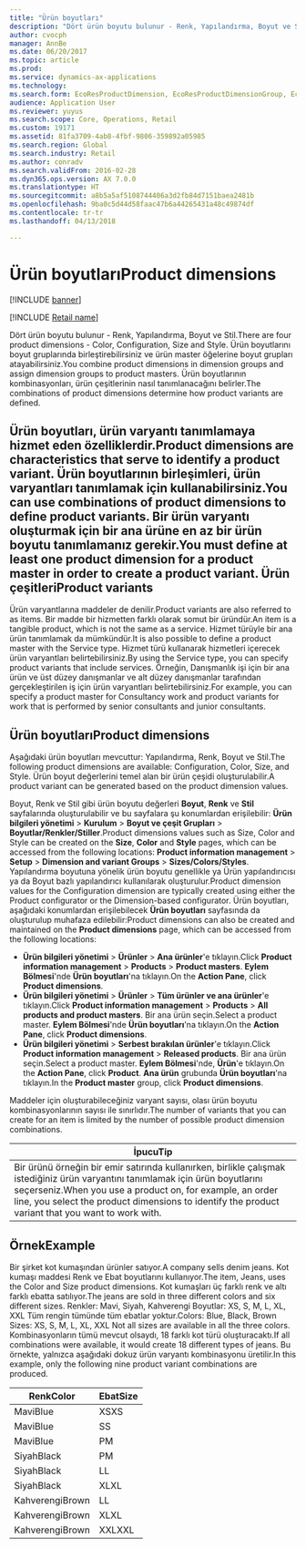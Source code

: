 ```yaml
---
title: "Ürün boyutları"
description: "Dört ürün boyutu bulunur - Renk, Yapılandırma, Boyut ve Stil. Ürün boyutlarını boyut gruplarında birleştirebilirsiniz ve ürün master öğelerine boyut grupları atayabilirsiniz. Ürün boyutlarının kombinasyonları, ürün çeşitlerinin nasıl tanımlanacağını belirler."
author: cvocph
manager: AnnBe
ms.date: 06/20/2017
ms.topic: article
ms.prod: 
ms.service: dynamics-ax-applications
ms.technology: 
ms.search.form: EcoResProductDimension, EcoResProductDimensionGroup, EcoResProductMasterDimension, RetailEcoResColor, RetailEcoResSize, RetailEcoResStyle
audience: Application User
ms.reviewer: yuyus
ms.search.scope: Core, Operations, Retail
ms.custom: 19171
ms.assetid: 81fa3709-4ab8-4fbf-9806-359892a05985
ms.search.region: Global
ms.search.industry: Retail
ms.author: conradv
ms.search.validFrom: 2016-02-28
ms.dyn365.ops.version: AX 7.0.0
ms.translationtype: HT
ms.sourcegitcommit: a8b5a5af5108744406a3d2fb84d7151baea2481b
ms.openlocfilehash: 9ba0c5d44d58faac47b6a44265431a48c49874df
ms.contentlocale: tr-tr
ms.lasthandoff: 04/13/2018

---
```


# <a name="product-dimensions"></a><span data-ttu-id="a712a-105">Ürün boyutları</span><span class="sxs-lookup"><span data-stu-id="a712a-105">Product dimensions</span></span>

[!INCLUDE [banner](../includes/banner.md)]

[!INCLUDE [Retail name](../includes/retail-name.md)]

<span data-ttu-id="a712a-106">Dört ürün boyutu bulunur - Renk, Yapılandırma, Boyut ve Stil.</span><span class="sxs-lookup"><span data-stu-id="a712a-106">There are four product dimensions -  Color, Configuration, Size and Style.</span></span> <span data-ttu-id="a712a-107">Ürün boyutlarını boyut gruplarında birleştirebilirsiniz ve ürün master öğelerine boyut grupları atayabilirsiniz.</span><span class="sxs-lookup"><span data-stu-id="a712a-107">You combine product dimensions in dimension groups and assign dimension groups to product masters.</span></span> <span data-ttu-id="a712a-108">Ürün boyutlarının kombinasyonları, ürün çeşitlerinin nasıl tanımlanacağını belirler.</span><span class="sxs-lookup"><span data-stu-id="a712a-108">The combinations of product dimensions determine how product variants are defined.</span></span>

<span data-ttu-id="a712a-109">Ürün boyutları, ürün varyantı tanımlamaya hizmet eden özelliklerdir.</span><span class="sxs-lookup"><span data-stu-id="a712a-109">Product dimensions are characteristics that serve to identify a product variant.</span></span> <span data-ttu-id="a712a-110">Ürün boyutlarının birleşimleri, ürün varyantları tanımlamak için kullanabilirsiniz.</span><span class="sxs-lookup"><span data-stu-id="a712a-110">You can use combinations of product dimensions to define product variants.</span></span> <span data-ttu-id="a712a-111">Bir ürün varyantı oluşturmak için bir ana ürüne en az bir ürün boyutu tanımlamanız gerekir.</span><span class="sxs-lookup"><span data-stu-id="a712a-111">You must define at least one product dimension for a product master in order to create a product variant.</span></span>
<span data-ttu-id="a712a-112">Ürün çeşitleri</span><span class="sxs-lookup"><span data-stu-id="a712a-112">Product variants</span></span>
----------------

<span data-ttu-id="a712a-113">Ürün varyantlarına maddeler de denilir.</span><span class="sxs-lookup"><span data-stu-id="a712a-113">Product variants are also referred to as items.</span></span> <span data-ttu-id="a712a-114">Bir madde bir hizmetten farklı olarak somut bir üründür.</span><span class="sxs-lookup"><span data-stu-id="a712a-114">An item is a tangible product, which is not the same as a service.</span></span> <span data-ttu-id="a712a-115">Hizmet türüyle bir ana ürün tanımlamak da mümkündür.</span><span class="sxs-lookup"><span data-stu-id="a712a-115">It is also possible to define a product master with the Service type.</span></span> <span data-ttu-id="a712a-116">Hizmet türü kullanarak hizmetleri içerecek ürün varyantları belirtebilirsiniz.</span><span class="sxs-lookup"><span data-stu-id="a712a-116">By using the Service type, you can specify product variants that include services.</span></span> <span data-ttu-id="a712a-117">Örneğin, Danışmanlık işi için bir ana ürün ve üst düzey danışmanlar ve alt düzey danışmanlar tarafından gerçekleştirilen iş için ürün varyantları belirtebilirsiniz.</span><span class="sxs-lookup"><span data-stu-id="a712a-117">For example, you can specify a product master for Consultancy work and product variants for work that is performed by senior consultants and junior consultants.</span></span>

## <a name="product-dimensions"></a><span data-ttu-id="a712a-118">Ürün boyutları</span><span class="sxs-lookup"><span data-stu-id="a712a-118">Product dimensions</span></span>
<span data-ttu-id="a712a-119">Aşağıdaki ürün boyutları mevcuttur: Yapılandırma, Renk, Boyut ve Stil.</span><span class="sxs-lookup"><span data-stu-id="a712a-119">The following product dimensions are available: Configuration, Color, Size, and Style.</span></span> <span data-ttu-id="a712a-120">Ürün boyut değerlerini temel alan bir ürün çeşidi oluşturulabilir.</span><span class="sxs-lookup"><span data-stu-id="a712a-120">A product variant can be generated based on the product dimension values.</span></span>

<span data-ttu-id="a712a-121">Boyut, Renk ve Stil gibi ürün boyutu değerleri **Boyut**, **Renk** ve **Stil** sayfalarında oluşturulabilir ve bu sayfalara şu konumlardan erişilebilir: **Ürün bilgileri yönetimi** &gt; **Kurulum** &gt; **Boyut ve çeşit Grupları** &gt; **Boyutlar/Renkler/Stiller**.</span><span class="sxs-lookup"><span data-stu-id="a712a-121">Product dimensions values such as Size, Color and Style can be created on the **Size**, **Color** and **Style** pages, which can be accessed from the following locations: **Product information management** &gt; **Setup** &gt; **Dimension and variant Groups** &gt; **Sizes/Colors/Styles**.</span></span> <span data-ttu-id="a712a-122">Yapılandırma boyutuna yönelik ürün boyutu genellikle ya Ürün yapılandırıcısı ya da Boyut bazlı yapılandırıcı kullanılarak oluşturulur.</span><span class="sxs-lookup"><span data-stu-id="a712a-122">Product dimension values for the Configuration dimension are typically created using either the Product configurator or the Dimension-based configurator.</span></span> <span data-ttu-id="a712a-123">Ürün boyutları, aşağıdaki konumlardan erişilebilecek **Ürün boyutları** sayfasında da oluşturulup muhafaza edilebilir:</span><span class="sxs-lookup"><span data-stu-id="a712a-123">Product dimensions can also be created and maintained on the **Product dimensions** page, which can be accessed from the following locations:</span></span>
-   <span data-ttu-id="a712a-124">**Ürün bilgileri yönetimi** &gt; **Ürünler** &gt; **Ana ürünler**'e tıklayın.</span><span class="sxs-lookup"><span data-stu-id="a712a-124">Click **Product information management** &gt; **Products** &gt; **Product masters**.</span></span> <span data-ttu-id="a712a-125">**Eylem Bölmesi**'nde **Ürün boyutları**'na tıklayın.</span><span class="sxs-lookup"><span data-stu-id="a712a-125">On the **Action Pane**, click **Product dimensions**.</span></span>
-   <span data-ttu-id="a712a-126">**Ürün bilgileri yönetimi** &gt; **Ürünler** &gt; **Tüm ürünler ve ana ürünler**'e tıklayın.</span><span class="sxs-lookup"><span data-stu-id="a712a-126">Click **Product information management** &gt; **Products** &gt; **All products and product masters**.</span></span> <span data-ttu-id="a712a-127">Bir ana ürün seçin.</span><span class="sxs-lookup"><span data-stu-id="a712a-127">Select a product master.</span></span> <span data-ttu-id="a712a-128">**Eylem Bölmesi**'nde **Ürün boyutları**'na tıklayın.</span><span class="sxs-lookup"><span data-stu-id="a712a-128">On the **Action Pane**, click **Product dimensions**.</span></span>
-   <span data-ttu-id="a712a-129">**Ürün bilgileri yönetimi** &gt; **Serbest bırakılan ürünler**'e tıklayın.</span><span class="sxs-lookup"><span data-stu-id="a712a-129">Click **Product information management** &gt; **Released products**.</span></span> <span data-ttu-id="a712a-130">Bir ana ürün seçin.</span><span class="sxs-lookup"><span data-stu-id="a712a-130">Select a product master.</span></span> <span data-ttu-id="a712a-131">**Eylem Bölmesi**'nde, **Ürün**'e tıklayın.</span><span class="sxs-lookup"><span data-stu-id="a712a-131">On the **Action Pane**, click **Product**.</span></span> <span data-ttu-id="a712a-132">**Ana ürün** grubunda **Ürün boyutları**'na tıklayın.</span><span class="sxs-lookup"><span data-stu-id="a712a-132">In the **Product master** group, click **Product dimensions**.</span></span>

<span data-ttu-id="a712a-133">Maddeler için oluşturabileceğiniz varyant sayısı, olası ürün boyutu kombinasyonlarının sayısı ile sınırlıdır.</span><span class="sxs-lookup"><span data-stu-id="a712a-133">The number of variants that you can create for an item is limited by the number of possible product dimension combinations.</span></span>

| <span data-ttu-id="a712a-134">**İpucu**</span><span class="sxs-lookup"><span data-stu-id="a712a-134">**Tip**</span></span>                                                                                                                                              |
|------------------------------------------------------------------------------------------------------------------------------------------------------|
| <span data-ttu-id="a712a-135">Bir ürünü örneğin bir emir satırında kullanırken, birlikle çalışmak istediğiniz ürün varyantını tanımlamak için ürün boyutlarını seçerseniz.</span><span class="sxs-lookup"><span data-stu-id="a712a-135">When you use a product on, for example, an order line, you select the product dimensions to identify the product variant that you want to work with.</span></span> |

## <a name="example"></a><span data-ttu-id="a712a-136">Örnek</span><span class="sxs-lookup"><span data-stu-id="a712a-136">Example</span></span>
<span data-ttu-id="a712a-137">Bir şirket kot kumaşından ürünler satıyor.</span><span class="sxs-lookup"><span data-stu-id="a712a-137">A company sells denim jeans.</span></span> <span data-ttu-id="a712a-138">Kot kumaşı maddesi Renk ve Ebat boyutlarını kullanıyor.</span><span class="sxs-lookup"><span data-stu-id="a712a-138">The item, Jeans, uses the Color and Size product dimensions.</span></span> <span data-ttu-id="a712a-139">Kot kumaşları üç farklı renk ve altı farklı ebatta satılıyor.</span><span class="sxs-lookup"><span data-stu-id="a712a-139">The jeans are sold in three different colors and six different sizes.</span></span> <span data-ttu-id="a712a-140">Renkler: Mavi, Siyah, Kahverengi Boyutlar: XS, S, M, L, XL, XXL Tüm rengin tümünde tüm ebatlar yoktur.</span><span class="sxs-lookup"><span data-stu-id="a712a-140">Colors: Blue, Black, Brown Sizes: XS, S, M, L, XL, XXL Not all sizes are available in all the three colors.</span></span> <span data-ttu-id="a712a-141">Kombinasyonların tümü mevcut olsaydı, 18 farklı kot türü oluşturacaktı.</span><span class="sxs-lookup"><span data-stu-id="a712a-141">If all combinations were available, it would create 18 different types of jeans.</span></span> <span data-ttu-id="a712a-142">Bu örnekte, yalnızca aşağıdaki dokuz ürün varyantı kombinasyonu üretilir.</span><span class="sxs-lookup"><span data-stu-id="a712a-142">In this example, only the following nine product variant combinations are produced.</span></span>

| <span data-ttu-id="a712a-143">Renk</span><span class="sxs-lookup"><span data-stu-id="a712a-143">Color</span></span> | <span data-ttu-id="a712a-144">Ebat</span><span class="sxs-lookup"><span data-stu-id="a712a-144">Size</span></span> |
|-------|------|
| <span data-ttu-id="a712a-145">Mavi</span><span class="sxs-lookup"><span data-stu-id="a712a-145">Blue</span></span>  | <span data-ttu-id="a712a-146">XS</span><span class="sxs-lookup"><span data-stu-id="a712a-146">XS</span></span>   |
| <span data-ttu-id="a712a-147">Mavi</span><span class="sxs-lookup"><span data-stu-id="a712a-147">Blue</span></span>  | <span data-ttu-id="a712a-148">S</span><span class="sxs-lookup"><span data-stu-id="a712a-148">S</span></span>    |
| <span data-ttu-id="a712a-149">Mavi</span><span class="sxs-lookup"><span data-stu-id="a712a-149">Blue</span></span>  | <span data-ttu-id="a712a-150">P</span><span class="sxs-lookup"><span data-stu-id="a712a-150">M</span></span>    |
| <span data-ttu-id="a712a-151">Siyah</span><span class="sxs-lookup"><span data-stu-id="a712a-151">Black</span></span> | <span data-ttu-id="a712a-152">P</span><span class="sxs-lookup"><span data-stu-id="a712a-152">M</span></span>    |
| <span data-ttu-id="a712a-153">Siyah</span><span class="sxs-lookup"><span data-stu-id="a712a-153">Black</span></span> | <span data-ttu-id="a712a-154">L</span><span class="sxs-lookup"><span data-stu-id="a712a-154">L</span></span>    |
| <span data-ttu-id="a712a-155">Siyah</span><span class="sxs-lookup"><span data-stu-id="a712a-155">Black</span></span> | <span data-ttu-id="a712a-156">XL</span><span class="sxs-lookup"><span data-stu-id="a712a-156">XL</span></span>   |
| <span data-ttu-id="a712a-157">Kahverengi</span><span class="sxs-lookup"><span data-stu-id="a712a-157">Brown</span></span> | <span data-ttu-id="a712a-158">L</span><span class="sxs-lookup"><span data-stu-id="a712a-158">L</span></span>    |
| <span data-ttu-id="a712a-159">Kahverengi</span><span class="sxs-lookup"><span data-stu-id="a712a-159">Brown</span></span> | <span data-ttu-id="a712a-160">XL</span><span class="sxs-lookup"><span data-stu-id="a712a-160">XL</span></span>   |
| <span data-ttu-id="a712a-161">Kahverengi</span><span class="sxs-lookup"><span data-stu-id="a712a-161">Brown</span></span> | <span data-ttu-id="a712a-162">XXL</span><span class="sxs-lookup"><span data-stu-id="a712a-162">XXL</span></span>  |






